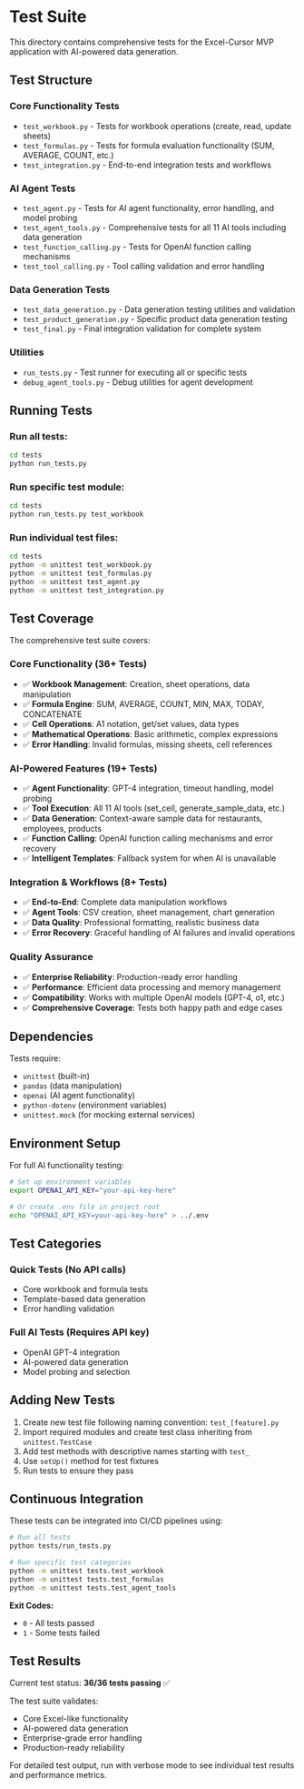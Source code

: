 # Test Suite

This directory contains comprehensive tests for the Excel-Cursor MVP application with AI-powered data generation.

## Test Structure

### Core Functionality Tests
- `test_workbook.py` - Tests for workbook operations (create, read, update sheets)
- `test_formulas.py` - Tests for formula evaluation functionality (SUM, AVERAGE, COUNT, etc.)
- `test_integration.py` - End-to-end integration tests and workflows

### AI Agent Tests
- `test_agent.py` - Tests for AI agent functionality, error handling, and model probing
- `test_agent_tools.py` - Comprehensive tests for all 11 AI tools including data generation
- `test_function_calling.py` - Tests for OpenAI function calling mechanisms
- `test_tool_calling.py` - Tool calling validation and error handling

### Data Generation Tests
- `test_data_generation.py` - Data generation testing utilities and validation
- `test_product_generation.py` - Specific product data generation testing
- `test_final.py` - Final integration validation for complete system

### Utilities
- `run_tests.py` - Test runner for executing all or specific tests
- `debug_agent_tools.py` - Debug utilities for agent development

## Running Tests

### Run all tests:
```bash
cd tests
python run_tests.py
```

### Run specific test module:
```bash
cd tests
python run_tests.py test_workbook
```

### Run individual test files:
```bash
cd tests
python -m unittest test_workbook.py
python -m unittest test_formulas.py
python -m unittest test_agent.py
python -m unittest test_integration.py
```

## Test Coverage

The comprehensive test suite covers:

### Core Functionality (36+ Tests)
- ✅ **Workbook Management**: Creation, sheet operations, data manipulation
- ✅ **Formula Engine**: SUM, AVERAGE, COUNT, MIN, MAX, TODAY, CONCATENATE
- ✅ **Cell Operations**: A1 notation, get/set values, data types
- ✅ **Mathematical Operations**: Basic arithmetic, complex expressions
- ✅ **Error Handling**: Invalid formulas, missing sheets, cell references

### AI-Powered Features (19+ Tests)
- ✅ **Agent Functionality**: GPT-4 integration, timeout handling, model probing
- ✅ **Tool Execution**: All 11 AI tools (set_cell, generate_sample_data, etc.)
- ✅ **Data Generation**: Context-aware sample data for restaurants, employees, products
- ✅ **Function Calling**: OpenAI function calling mechanisms and error recovery
- ✅ **Intelligent Templates**: Fallback system for when AI is unavailable

### Integration & Workflows (8+ Tests)
- ✅ **End-to-End**: Complete data manipulation workflows
- ✅ **Agent Tools**: CSV creation, sheet management, chart generation
- ✅ **Data Quality**: Professional formatting, realistic business data
- ✅ **Error Recovery**: Graceful handling of AI failures and invalid operations

### Quality Assurance
- ✅ **Enterprise Reliability**: Production-ready error handling
- ✅ **Performance**: Efficient data processing and memory management
- ✅ **Compatibility**: Works with multiple OpenAI models (GPT-4, o1, etc.)
- ✅ **Comprehensive Coverage**: Tests both happy path and edge cases

## Dependencies

Tests require:
- `unittest` (built-in)
- `pandas` (data manipulation)
- `openai` (AI agent functionality)
- `python-dotenv` (environment variables)
- `unittest.mock` (for mocking external services)

## Environment Setup

For full AI functionality testing:
```bash
# Set up environment variables
export OPENAI_API_KEY="your-api-key-here"

# Or create .env file in project root
echo "OPENAI_API_KEY=your-api-key-here" > ../.env
```

## Test Categories

### Quick Tests (No API calls)
- Core workbook and formula tests
- Template-based data generation
- Error handling validation

### Full AI Tests (Requires API key)
- OpenAI GPT-4 integration
- AI-powered data generation
- Model probing and selection

## Adding New Tests

1. Create new test file following naming convention: `test_[feature].py`
2. Import required modules and create test class inheriting from `unittest.TestCase`
3. Add test methods with descriptive names starting with `test_`
4. Use `setUp()` method for test fixtures
5. Run tests to ensure they pass

## Continuous Integration

These tests can be integrated into CI/CD pipelines using:

```bash
# Run all tests
python tests/run_tests.py

# Run specific test categories
python -m unittest tests.test_workbook
python -m unittest tests.test_formulas
python -m unittest tests.test_agent_tools
```

**Exit Codes:**
- `0` - All tests passed
- `1` - Some tests failed

## Test Results

Current test status: **36/36 tests passing** ✅

The test suite validates:
- Core Excel-like functionality
- AI-powered data generation
- Enterprise-grade error handling
- Production-ready reliability

For detailed test output, run with verbose mode to see individual test results and performance metrics.
